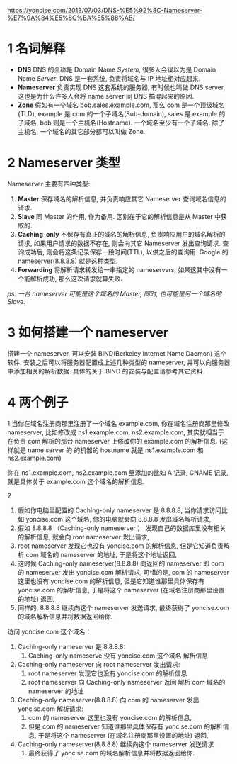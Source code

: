 
https://yoncise.com/2013/07/03/DNS-%E5%92%8C-Nameserver-%E7%9A%84%E5%8C%BA%E5%88%AB/
# 1 名词解释

- **DNS**
    DNS 的全称是 Domain Name _System_, 很多人会误以为是 Domain Name _Server_. DNS 是一套系统, 负责将域名与 IP 地址相对应起来.
- **Nameserver**
    负责实现 DNS 这套系统的服务器, 有时候也叫做 DNS server, 这也是为什么许多人会将 name server 同 DNS 搞混起来的原因.
- **Zone**
    假如有一个域名 bob.sales.example.com, 那么 com 是一个顶级域名(TLD), example 是 com 的一个子域名(Sub-domain), sales 是 example 的子域名, bob 则是一个主机名(Hostname). 一个域名至少有一个子域名. 除了主机名, 一个域名的其它部分都可以叫做 Zone. 

# 2 Nameserver 类型

Nameserver 主要有四种类型:
1. **Master**
    保存域名的解析信息, 并负责响应其它 Nameserver 查询域名信息的请求.
2. **Slave**
    同 Master 的作用, 作为备用. 区别在于它的解析信息是从 Master 中获取的.
3. **Caching-only**
    不保存有真正的域名的解析信息, 负责响应用户的域名解析的请求, 如果用户请求的数据不存在, 则会向其它 Nameserver 发出查询请求. 查询成功后, 则会将这条记录保存一段时间(TTL), 以供之后的查询用. Google 的 nameserver(8.8.8.8) 就是这种类型.
4. **Forwarding**
    将解析请求转发给一串指定的 nameservers, 如果这其中没有一个能解析成功, 那么这次请求就算失败.

_ps. 一台 nameserver 可能是这个域名的 Master, 同时, 也可能是另一个域名的 Slave._

# 3 如何搭建一个 nameserver

搭建一个 nameserver, 可以安装 BIND(Berkeley Internet Name Daemon) 这个软件. 
安装之后可以将服务器配置成上述几种类型的 nameserver, 并可以向服务器中添加相关的解析数据. 具体的关于 BIND 的安装与配置请参考其它资料.

# 4 两个例子

1
当你在域名注册商那里注册了一个域名 example.com, 你在域名注册商那里修改 nameserver, 比如修改成 ns1.example.com, ns2.example.com, 其实就相当于在负责 com 解析的那台 nameserver 上修改你的 example.com 的解析信息. (这样就是 name server 的 的机器的 hostname 就是  ns1.example.com 和  ns2.example.com)

你在 ns1.example.com, ns2.example.com 里添加的比如 A 记录, CNAME 记录, 就是具体关于 example.com 这个域名的解析信息.

2 
1. 假如你电脑里配置的 Caching-only nameserver 是 8.8.8.8, 当你请求访问比如 yoncise.com 这个域名, 你的电脑就会向 8.8.8.8 发出域名解析请求, 
2. 假如 8.8.8.8 （Caching-only nameserver ） 发现自己的数据库里没有相关的解析信息, 就会向 root nameserver 发出请求, 
3. root nameserver 发现它也没有 yoncise.com 的解析信息, 但是它知道负责解析 com 域名的 nameserver 的地址, 于是将这个地址返回, 
4. 这时候 Caching-only nameserver(8.8.8.8) 向返回的 nameserver 即 com 的 nameserver 发出 yoncise.com 解析请求, 可惜的是, com 的 nameserver 这里也没有 yoncise.com 的解析信息, 但是它知道谁那里具体保存有 yoncise.com 的解析信息, 于是将这个 nameserver (在域名注册商那里设置的地址) 返回, 
5. 同样的, 8.8.8.8 继续向这个 nameserver 发送请求, 最终获得了 yoncise.com 的域名解析信息并将数据返回给你.


访问 yoncise.com 这个域名： 
1. Caching-only nameserver 是 8.8.8.8: 
    1. Caching-only nameserve 没有 yoncise.com 这个域名 解析信息 
2. Caching-only nameserver 向  root nameserver 发出请求: 
    1. root nameserver  发现它也没有 yoncise.com 的解析信息
    2. root nameserver 向 Caching-only nameserver  返回 解析 com 域名的 nameserver 的地址
3. Caching-only nameserver(8.8.8.8) 向 com 的 nameserver 发出 yoncise.com 解析请求: 
    1. com 的 nameserver 这里也没有 yoncise.com 的解析信息, 
    2. 但是  com 的 nameserver  知道谁那里具体保存有 yoncise.com 的解析信息, 于是将这个 nameserver (在域名注册商那里设置的地址) 返回, 
4. Caching-only nameserver(8.8.8.8) 继续向这个 nameserver 发送请求
    1. 最终获得了 yoncise.com 的域名解析信息并将数据返回给你.
